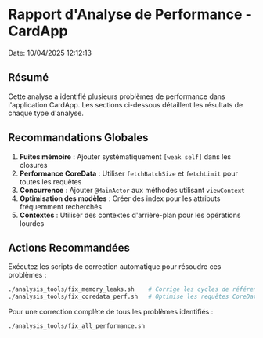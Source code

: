 # Rapport d'Analyse de Performance - CardApp

Date: 10/04/2025 12:12:13

## Résumé

Cette analyse a identifié plusieurs problèmes de performance dans l'application CardApp.
Les sections ci-dessous détaillent les résultats de chaque type d'analyse.

## Recommandations Globales

1. **Fuites mémoire** : Ajouter systématiquement `[weak self]` dans les closures
2. **Performance CoreData** : Utiliser `fetchBatchSize` et `fetchLimit` pour toutes les requêtes
3. **Concurrence** : Ajouter `@MainActor` aux méthodes utilisant `viewContext`
4. **Optimisation des modèles** : Créer des index pour les attributs fréquemment recherchés
5. **Contextes** : Utiliser des contextes d'arrière-plan pour les opérations lourdes

## Actions Recommandées

Exécutez les scripts de correction automatique pour résoudre ces problèmes :

```bash
./analysis_tools/fix_memory_leaks.sh    # Corrige les cycles de référence
./analysis_tools/fix_coredata_perf.sh   # Optimise les requêtes CoreData
```

Pour une correction complète de tous les problèmes identifiés :

```bash
./analysis_tools/fix_all_performance.sh
```
